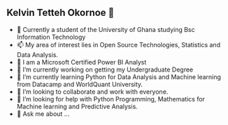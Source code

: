 ## Kelvin Tetteh Okornoe 👋

<!--
**blemanoe/blemanoe** is a ✨ _special_ ✨ repository because its `README.md` (this file) appears on your GitHub profile.
-->

- 🔭 Currently a student of the University of Ghana studying Bsc Information Technology
- 📫 My area of interest lies in Open Source Technologies, Statistics and Data Analysis.
- 🌱 I am a Microsoft Certified Power BI Analyst
- 🔭 I’m currently working on getting my Undergraduate Degree
- 🌱 I’m currently learning Python for Data Analysis and Machine learning from Datacamp and WorldQuant University.
- 👯 I’m looking to collaborate and work with everyone.
- 🤔 I’m looking for help with Python Programming, Mathematics for Machine learning and Predictive Analysis.
- 💬 Ask me about ...


